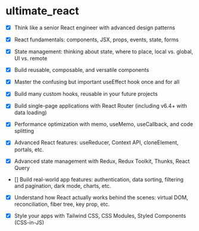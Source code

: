 # ultimate_react

- [x] Think like a senior React engineer with advanced design patterns

- [x] React fundamentals: components, JSX, props, events, state, forms

- [x] State management: thinking about state, where to place, local vs. global, UI vs. remote

- [x] Build reusable, composable, and versatile components

- [x] Master the confusing but important useEffect hook once and for all

- [x] Build many custom hooks, reusable in your future projects

- [x] Build single-page applications with React Router (including v6.4+ with data loading)

- [x] Performance optimization with memo, useMemo, useCallback, and code splitting

- [x] Advanced React features: useReducer, Context API, cloneElement, portals, etc.

- [x] Advanced state management with Redux, Redux Toolkit, Thunks, React Query

- [] Build real-world app features: authentication, data sorting, filtering and pagination, dark mode, charts, etc.

- [x] Understand how React actually works behind the scenes: virtual DOM, reconciliation, fiber tree, key prop, etc.

- [x] Style your apps with Tailwind CSS, CSS Modules, Styled Components (CSS-in-JS)
